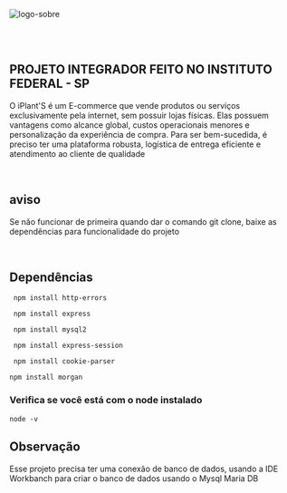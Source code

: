 ![logo-sobre](https://github.com/Greiphe/iplants/assets/99847920/f2fccf89-2401-4520-9a21-b0b8e66de9e7)

<br>
<br>

## PROJETO INTEGRADOR FEITO NO INSTITUTO FEDERAL - SP

<p>O iPlant'S é um E-commerce que vende produtos ou serviços exclusivamente pela internet, sem possuir lojas físicas. Elas possuem vantagens como alcance global, custos operacionais menores e personalização da experiência de compra. Para ser bem-sucedida, é preciso ter uma plataforma robusta, logística de entrega eficiente e atendimento ao cliente de qualidade </p>

<br>

## aviso

<p> Se não funcionar de primeira quando dar o comando git clone, baixe as dependências para funcionalidade do projeto</p>

<br>

## Dependências


~~~node
 npm install http-errors
~~~

~~~node
 npm install express
~~~

~~~node
 npm install mysql2
~~~

~~~node
 npm install express-session
~~~

~~~node
 npm install cookie-parser
~~~

~~~node
npm install morgan
~~~

### Verifica se você está com o node instalado

~~~node
node -v
~~~

## Observação

<p> Esse projeto precisa ter uma conexão de banco de dados, usando a IDE Workbanch para criar o banco de dados usando o Mysql Maria DB </p>
